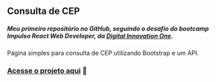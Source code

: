 ## Consulta de CEP

##### Meu primeiro repositório no GitHub, seguindo o desafio do bootcamp Impulso React Web Developer, da [Digital Innovation One](https://web.digitalinnovation.one/).

 Página simples para consulta de CEP utilizando Bootstrap e um API.

### [Acesse o projeto aqui](https://thais95.github.io/dio-desafio-github-primeiro-repositorio/) 🔎
